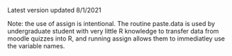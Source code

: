 Latest version updated 8/1/2021

Note: the use of assign is intentional. The routine paste.data is used by undergraduate student with
  very little R knowledge to transfer data from moodle quizzes into R, and running assign allows them 
  to immediatley use the variable names.
